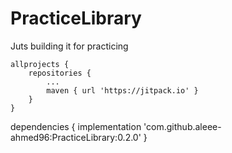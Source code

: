 # PracticeLibrary
Juts building it for practicing 


	allprojects {
		repositories {
			...
			maven { url 'https://jitpack.io' }
		}
	}
  
  
  dependencies {
	        implementation 'com.github.aleee-ahmed96:PracticeLibrary:0.2.0'
	}

